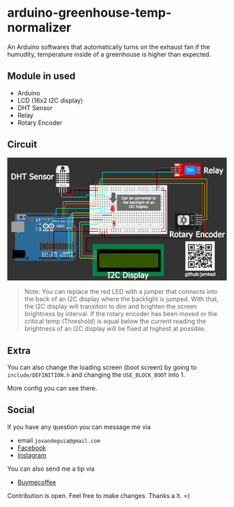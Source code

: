 # arduino-greenhouse-temp-normalizer

An Arduino softwares that automatically turns on the exhaust fan
if the humudity, temperature inside of a greenhouse is higher
than expected.

## Module in used
- Arduino
- LCD (16x2 I2C display)
- DHT Sensor
- Relay
- Rotary Encoder

## Circuit
 
 ![Diagram](./schema/Diagram.png?raw=true)

> Note: You can replace the red LED with a 
> jumper that connects into the back of an
> I2C display where the backlight is jumped.
> With that, the I2C display will transition 
> to dim and brighten the screen brightness
> by interval. If the rotary encoder has been
> moved or the critical temp (Threshold) is
> equal below the current reading the
> brightness of an I2C display will be fixed
> at highest at possible.

## Extra

You can also change the loading screen (boot screen)
by going to `include/DEFINITION.h` and changing the 
`USE_BLOCK_BOOT` into 1.

More config you can see there.

## Social

If you have any question you can message me 
via 
- email `jovandeguia@gmail.com` 
- [Facebook](https://facebook.com/deguia25) 
- [Instagram](https://instagram.com/jxmked)

You can also send me a tip via
- [Buymecoffee](https://buymeacoffee.com/jxmked)

Contribution is open. Feel free to make changes. Thanks a lt. =)


